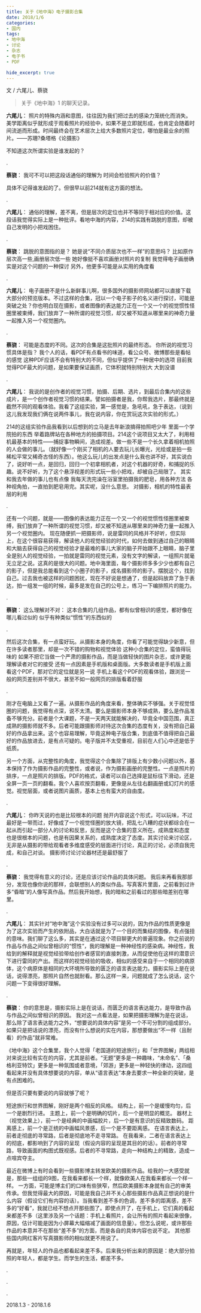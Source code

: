```yaml
---
title: 关于《地中海》电子摄影合集 ​​​​
date: 2018/1/6
categories:
- 国内
tags:
- 地中海
- 讨论
- 杂志
- 电子书
- PDF

hide_excerpt: true
---
```


文 / 六尾儿、蔡骁

> 关于《地中海》1 的聊天记录。

<!--more-->


**六尾儿**：
照片的特殊内涵和意图，往往因为我们把过去的感染力笼统化而消失。美学距离似乎就形成于观看照片的经验中，如果不是立即就形成，也肯定会随着时间流逝而形成。时间最终会在艺术层次上给大多数照片定位，哪怕是最业余的照片。——苏珊?桑塔格《论摄影》

不知道这次所谓实验是谁发起的？

.


**蔡骁**：
我可不可以把这段话通俗的理解为 时间会检验照片的价值？

具体不记得谁发起的了。但很早以前214就有这方面的想法。

.


**六尾儿**：
通俗的理解，差不离，但是层次的定位也并不等同于相对应的价值。这段话我觉得实际上是一种批评。看地中海的内容，214的实践有跳脱的意图，却被自己发明的小把戏困住。


.


**蔡骁**：
跳脱的意图指的是？
她是说“不同介质层次也不一样”的意思吗？
比如原作层次高一些,画册层次低一些
她好像挺不喜欢画册对照片的复制
我觉得电子画册确实是对这个问题的一种探讨
另外，他更多可能是从实用的角度看

.


**六尾儿**：
电子画册不是什么新鲜事儿啊，很多国外的摄影师网站都可以直接下载大部分的预览版本。不过这样的合集，冠以一个电子影子的名义进行探讨，可能是突破之处？你也明白现在摄影，或者图像的表达能力正在一个又一个的视觉惯性怪圈里被束缚，我们放弃了一种所谓的视觉习惯，却又被不知道从哪里来的神奇力量一起推入另一个视觉圈内。

.


**蔡骁**：
可能是态度的不同。这次的合集是这批照片的最终形态。
你所说的视觉习惯具体是指？
我个人的话，看PDF有点看书的味道，看公众号、微博那些是看帖的感觉
这种PDF应该不会有特别大的不同，但似乎提供了一种居中的选项
目前我觉得PDF最大的问题，是如果要保证画质，它体积就特别特别大
大到没谱

.


**六尾儿**：
我说的是创作者的视觉习惯，拍摄、后期、选片，到最后合集内的这些成片，是一个创作者视觉习惯的结果。譬如拍摄者是我，你帮我选片，那最终就是截然不同的观看体验。我看了这组实验，第一感觉是，急吼吼，急于表达，（说到这儿我发现我们俩在说两件事儿，我在说内容，你在赏玩这次实验的形式。）

214的这组实验作品我看到以后想到的立马是去年新浪搞得拍照吧少年 里面一个学院拍的东西 举着路牌站在各种地方的拍摄项目。214这个说项目又太大了，利用相机最基本的特性——捕捉事物瞬间，造成视差。做一些不是一个长久拿着相机拍照的人会做的事儿。（就好像一个刚买了相机的人要去玩儿长曝光，光绘或是拍一些稀松平常又稀奇古怪的东西）。他这么玩儿的出发点是什么我也讲不好，其实说白了，说好听一点，是回归，回归一个初拿相机者，对这个机器的好奇，和捕捉的乐趣。说不好听，为了这个悬浮视差的形式玩一些小把戏，却被自己局限了。
其实和我去年做的事儿也有点像 我每天洗完澡在浴室里拍摄我的肥皂，用各种方法 各种视角拍，一直拍到肥皂用完。其实呢，没什么意思。
对摄影，相机的特性最表层的利用

.


还有一个问题，就是——图像的表达能力正在一个又一个的视觉惯性怪圈里被束缚，我们放弃了一种所谓的视觉习惯，却又被不知道从哪里来的神奇力量一起推入另一个视觉圈内。                现在随便抓一把摄影师，说是雷同的风格并不好听，但实际上，在这个很容易获得，解读他人的视觉经验的时代，如何去做到通过自己的眼睛和大脑去获得自己的视觉经验才是最难的事儿大家的脑子开始跟不上眼睛，脑子里全是别人的视觉经验，一拍就是雷同的视觉元素，没有文字的解读，一组照片就毫无立足之说。这真的是很大的问题。地中海里面，每个摄影师多多少少也都有自己的影子，但是我总能看到这个小圈子的影子，成名摄影师的影子。摆脱这个，找到自己。过去我也被这样的问题困扰，现在不好说是想通了，但是起码放弃了急于表达，拍一组发一组的时候，最多是发在自己的公号上，练习一下编排照片的能力。

.


**蔡骁**：
这么理解对不对：
这本合集的几组作品，都有似曾相识的感觉，都好像在哪儿看过似的
似乎有种类似“惯性”的东西似的

.


然后这次合集，有一点蛮好玩。从摄影本身的角度，你看了可能觉得缺少新意，但在许多读者那里，却是一次不错的购物和视觉体验
这种小合集的定位，蛮值得玩味的
如果不把它当做一个严肃的摄影作品，而是当做轻快的图片杂志，或许更能理解读者对它的接受
还有一点因素是手机版和桌面版。大多数读者是手机版上面看这个PDF，那对它的定位就是另一说
手机上看这个PDF的观看体验，跟浏览一般的网页差别并不很大，甚至不如一般网页的排版看着舒服

.


刚才在电脑上又看了一遍。从摄影作品的角度来看，整体确实不够强。关于视觉怪圈的问题，我觉得有点深，说不太清。要么是摄影师本身不够成熟，要么是作品准备不够充分。前者是个大课题，不是一天两天就能解决的，毕竟全中国范围，真正成熟的摄影师就不多。后者可能跟摄影师对待这次合集的态度有关，没有把自己最好的作品拿出来。这个也容易理解，毕竟这种电子版合集，到底值不值得把自己最好的作品放进去，是有点可疑的。电子版并不太受重视，目前在人们心中还是低于纸质。

另一个方面，从完整性的角度，我觉得这个合集除了排版上有少数小问题以外，基本保持了作为摄影作品的完整性，或者说，作为摄影画册的完整性。一点是照片的排序，一点是照片的排版。PDF的格式，读者可以自己选择是鼠标往下滑动，还是全屏一页一页的翻看。我个人喜欢按页翻看，更像是从左往右翻画册或幻灯片的感觉。视觉层面，或者说图片画质，基本上也有蛮大的自由度。

.


**六尾儿**：
你昨天说的也是比较根本的问题
抛开内容说这个形式，可以玩味，不过最好是一带而过，好像成了一个视觉怪圈的放大镜，把乱七八糟的症状都综合在一起从而引起一部分人的讨论和反思，反而是这个合集的意义所在。成熟度和态度 也是很根本的问题，也是有因果关系的，成熟度决定了态度。其实讨论来讨论区，无非是从摄影的带给观看者多维度感受的层面进行讨论，真正的讨论，必须自我完成，和自己对谈。
摄影师讨论讨论器材还是最舒服了

.


**蔡骁**：
我觉得有意义的讨论，还是应该讨论作品的具体问题。
我后来再看我那部分，发现也像你说的那样，会联想别人的类似作品。写真客片里面，之前看到过许多“昏暗”的人像写真作品。然后我开始想，我的暗和之前看过的那些暗差别在哪里。

.


**六尾儿**：
其实针对“地中海”这个实验没有过多可以说的，因为作品的性质更像是为了这次实验而产生的依附品，大白话就是为了一个目的而集结的图像，有点强扭的意味。我们聊了这么多，其实是在通过这个项目聊更大的普遍现象。你之前说的作品与作品之间似曾相识的“惯性”，我的理解是一种神经性的感染病。神经性，我给到的解释就是视觉经验带给创作者感官的直接刺激，从而促使他在这样的潜意识下进行雷同的产出。而这样的视觉经验的吸收，相似的感受来自于一个相同的病原体，这个病原体是相同的大环境所导致的匮乏的语言表达能力。摄影实际上是在说话，说得漂亮，那照片自然也就耐看。那么这样一来，问题就成了怎么说话，这个问题一下变得很好理解。

.


**蔡骁**：
你的意思是，摄影实际上是在说话，而匮乏的语言表达能力，是导致作品与作品之间似曾相识的原因。
我对这一点看法是，如果把摄影理解为是在说话，那么除了语言表达能力之外，“想要说的具体内容”是另一个不可分割的组成部分。如果只是把话说的漂亮，而没有什么想说的实在内容，那想要做出“不一样（且耐看）的作品”就非常难。

《地中海》这个合集里，我个人觉得「老国道的短途旅行」和「世界图解」两组相对来说比较有实在的内容，尤其是前者。“无题”更多是一种趣味，“未命名”、「桑格利亚特饮」更多是一种氛围或者意境，「郊游」更多是一种轻快的律动，这四组看起来并没有具体想要说的内容，单从“语言表达”本身去要求一种全新的突破，是有点困难的。

但是否只要有要说的内容就够了呢？

短途旅行和世界图解，刚好是两个相反的风格。
结构上，前一个是缓慢均匀，后一个是剧烈行进。
主题上，前一个是明确的切片，后一个是明显的概览。
器材上（视觉效果上），前一个是经典的中画幅胶片，后一个是有意识的反精致数码。
距离感上，前一个是正统的中画幅风景感，后一个是不要距离感。
在语言表达上，前者走彻底的寻常路，后者是彻底地不走寻常路。
在我看来，二者在语言表达上的彻底，都影响到了内容的呈现（假设内容的呈现是其目的的话）。前者的寻常路，导致画面的构图式既视感。后者的不寻常路，走向一种结构上的精致，造成一点喧宾夺主。

最近在微博上有时会看到一些摄影博主转发欧美的摄影作品。给我的一大感受就是，那些一组组的9图，在我看来都长一个样，就像欧美人在我看来都长一个样一样。
一方面，可能是博主们的口味有些狭窄，然后欧美摄影本身就有自己的审美传承。但我觉得最大的原因，可能是我自己并不关心那些摄影作品真正想说的是什么内容（假设它们有内容的话）。当我看到差不多的色调，差不多的距离感，差不多的“好看”，我就已经不想点开那些图了。即使点开了，在手机上，它们真的看起来都差不多（这里涉及另一个话题：手机上看照片，会让所有的照片看起来很像，原因，估计可能是因为小屏幕大幅缩减了画面的信息量）。但怎么说呢，或许那些作品的本意并不在那些“差不多”的方面，而是各自的具体内容也说不定。
其他那些国内网红客片写真摄影师的相似就更不用说了。

再就是，年轻人的作品也都看起来差不多。后来我分析出来的原因是：绝大部分拍照的年轻人，都是学生。而学生的生活，都差不多。

.

.

.


2018.1.3 - 2018.1.6
